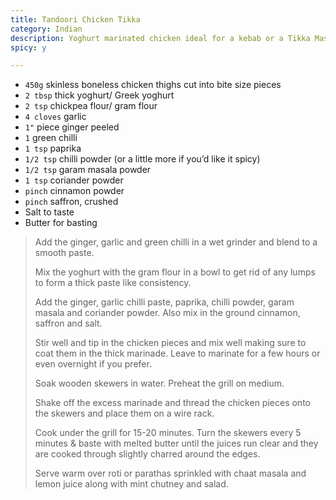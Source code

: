 ```yaml
---
title: Tandoori Chicken Tikka 
category: Indian
description: Yoghurt marinated chicken ideal for a kebab or a Tikka Masala
spicy: y

--- 
```


* `450g` skinless boneless chicken thighs cut into bite size pieces
* `2 tbsp` thick yoghurt/ Greek yoghurt
* `2 tsp` chickpea flour/ gram flour
* `4 cloves` garlic
* `1"` piece ginger peeled
* `1` green chilli
* `1 tsp` paprika
* `1/2 tsp` chilli powder (or a little more if you’d like it spicy)
* `1/2 tsp` garam masala powder
* `1 tsp` coriander powder
* `pinch` cinnamon powder
* `pinch` saffron, crushed
* Salt to taste
* Butter for basting

 
> Add the ginger, garlic and green chilli in a wet grinder and blend to a smooth paste.
>
> Mix the yoghurt with the gram flour in a bowl to get rid of any lumps to form a thick paste like consistency.
>
> Add the ginger, garlic chilli paste, paprika, chilli powder, garam masala and coriander powder. Also mix in the ground cinnamon, saffron and salt.
>
> Stir well and tip in the chicken pieces and mix well making sure to coat them in the thick marinade. Leave to marinate for a few hours or even overnight if you prefer.
>
> Soak wooden skewers in water. Preheat the grill on medium.
>
> Shake off the excess marinade and thread the chicken pieces onto the skewers and place them on a wire rack.
>
> Cook under the grill for 15-20 minutes. Turn the skewers every 5 minutes & baste with melted butter until the juices run clear and they are cooked through slightly charred around the edges.
>
> Serve warm over roti or parathas sprinkled with chaat masala and lemon juice along with mint chutney and salad.

